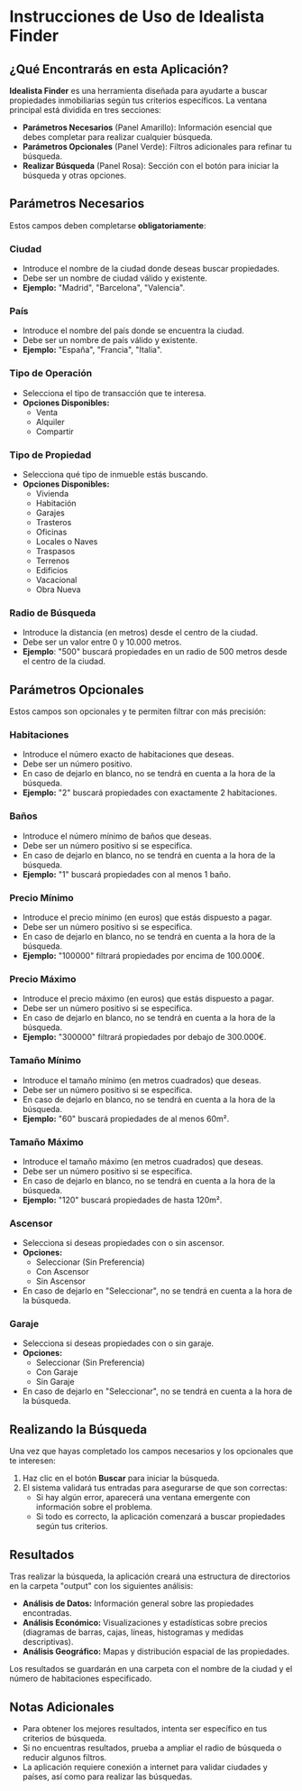 # **Instrucciones de Uso de Idealista Finder**

## **¿Qué Encontrarás en esta Aplicación?**

**Idealista Finder** es una herramienta diseñada para ayudarte a buscar propiedades inmobiliarias según tus criterios específicos. La ventana principal está dividida en tres secciones:

- **Parámetros Necesarios** (Panel Amarillo): Información esencial que debes completar para realizar cualquier búsqueda.
- **Parámetros Opcionales** (Panel Verde): Filtros adicionales para refinar tu búsqueda.
- **Realizar Búsqueda** (Panel Rosa): Sección con el botón para iniciar la búsqueda y otras opciones.

## **Parámetros Necesarios**

Estos campos deben completarse **obligatoriamente**:

### **Ciudad**
- Introduce el nombre de la ciudad donde deseas buscar propiedades.
- Debe ser un nombre de ciudad válido y existente.
- **Ejemplo:** "Madrid", "Barcelona", "Valencia".

### **País**
- Introduce el nombre del país donde se encuentra la ciudad.
- Debe ser un nombre de país válido y existente.
- **Ejemplo:** "España", "Francia", "Italia".

### **Tipo de Operación**
- Selecciona el tipo de transacción que te interesa.
- **Opciones Disponibles:**
    - Venta
    - Alquiler
    - Compartir

### **Tipo de Propiedad**
- Selecciona qué tipo de inmueble estás buscando.
- **Opciones Disponibles:**
    - Vivienda
    - Habitación
    - Garajes
    - Trasteros
    - Oficinas
    - Locales o Naves
    - Traspasos
    - Terrenos
    - Edificios
    - Vacacional
    - Obra Nueva

### **Radio de Búsqueda**
- Introduce la distancia (en metros) desde el centro de la ciudad.
- Debe ser un valor entre 0 y 10.000 metros.
- **Ejemplo**: "500" buscará propiedades en un radio de 500 metros desde el centro de la ciudad.

## **Parámetros Opcionales**

Estos campos son opcionales y te permiten filtrar con más precisión:

### **Habitaciones**
- Introduce el número exacto de habitaciones que deseas.
- Debe ser un número positivo.
- En caso de dejarlo en blanco, no se tendrá en cuenta a la hora de la búsqueda.
- **Ejemplo:** "2" buscará propiedades con exactamente 2 habitaciones.

### **Baños**
- Introduce el número mínimo de baños que deseas.
- Debe ser un número positivo si se especifica.
- En caso de dejarlo en blanco, no se tendrá en cuenta a la hora de la búsqueda.
- **Ejemplo:** "1" buscará propiedades con al menos 1 baño.

### **Precio Mínimo**
- Introduce el precio mínimo (en euros) que estás dispuesto a pagar.
- Debe ser un número positivo si se especifica.
- En caso de dejarlo en blanco, no se tendrá en cuenta a la hora de la búsqueda.
- **Ejemplo:** "100000" filtrará propiedades por encima de 100.000€.

### **Precio Máximo**
- Introduce el precio máximo (en euros) que estás dispuesto a pagar.
- Debe ser un número positivo si se especifica.
- En caso de dejarlo en blanco, no se tendrá en cuenta a la hora de la búsqueda.
- **Ejemplo:** "300000" filtrará propiedades por debajo de 300.000€.

### **Tamaño Mínimo**
- Introduce el tamaño mínimo (en metros cuadrados) que deseas.
- Debe ser un número positivo si se especifica.
- En caso de dejarlo en blanco, no se tendrá en cuenta a la hora de la búsqueda.
- **Ejemplo:** "60" buscará propiedades de al menos 60m².

### **Tamaño Máximo**
- Introduce el tamaño máximo (en metros cuadrados) que deseas.
- Debe ser un número positivo si se especifica.
- En caso de dejarlo en blanco, no se tendrá en cuenta a la hora de la búsqueda.
- **Ejemplo:** "120" buscará propiedades de hasta 120m².

### **Ascensor**
- Selecciona si deseas propiedades con o sin ascensor.
- **Opciones:**
    - Seleccionar (Sin Preferencia)
    - Con Ascensor
    - Sin Ascensor
- En caso de dejarlo en "Seleccionar", no se tendrá en cuenta a la hora de la búsqueda.

### **Garaje**
- Selecciona si deseas propiedades con o sin garaje.
- **Opciones:** 
    - Seleccionar (Sin Preferencia)
    - Con Garaje 
    - Sin Garaje
- En caso de dejarlo en "Seleccionar", no se tendrá en cuenta a la hora de la búsqueda.

## **Realizando la Búsqueda**

Una vez que hayas completado los campos necesarios y los opcionales que te interesen:

1. Haz clic en el botón **Buscar** para iniciar la búsqueda.
2. El sistema validará tus entradas para asegurarse de que son correctas:
   - Si hay algún error, aparecerá una ventana emergente con información sobre el problema.
   - Si todo es correcto, la aplicación comenzará a buscar propiedades según tus criterios.

## **Resultados**

Tras realizar la búsqueda, la aplicación creará una estructura de directorios en la carpeta "output" con los siguientes análisis:

- **Análisis de Datos:** Información general sobre las propiedades encontradas.
- **Análisis Económico:** Visualizaciones y estadísticas sobre precios (diagramas de barras, cajas, líneas, histogramas y medidas descriptivas).
- **Análisis Geográfico:** Mapas y distribución espacial de las propiedades.

Los resultados se guardarán en una carpeta con el nombre de la ciudad y el número de habitaciones especificado.

## **Notas Adicionales**

- Para obtener los mejores resultados, intenta ser específico en tus criterios de búsqueda.
- Si no encuentras resultados, prueba a ampliar el radio de búsqueda o reducir algunos filtros.
- La aplicación requiere conexión a internet para validar ciudades y países, así como para realizar las búsquedas.